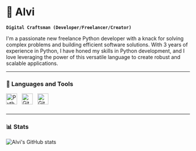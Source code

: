 # 🦅 Alvi

**`Digital Craftsman (Developer/Freelancer/Creator)`**

I'm a passionate new freelance Python developer with a knack for solving complex problems and building efficient software solutions. With 3 years of experience in Python, I have honed my skills in Python development, and I love leveraging the power of this versatile language to create robust and scalable applications.

---

### 🧰 Languages and Tools

<img align="left" alt="Python" width="30px" style="padding-right:10px;" src="https://cdn.jsdelivr.net/gh/devicons/devicon/icons/python/python-plain.svg" />
<img align="left" alt="Git" width="30px" style="padding-right:10px;" src="https://cdn.jsdelivr.net/gh/devicons/devicon/icons/git/git-original.svg" />
<img align="left" alt="GitHub" width="30px" style="padding-right:10px;" src="https://cdn.jsdelivr.net/gh/devicons/devicon/icons/github/github-original.svg" />
<br />

#

---

### 📊 Stats

![Alvi's GitHub stats](https://github-readme-stats.vercel.app/api?username=AlviAbrar&show_icons=true&theme=radical)
